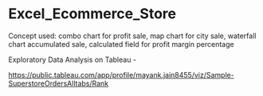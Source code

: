# Excel_Ecommerce_Store
Concept used: combo chart for profit sale, map chart for city sale, waterfall chart accumulated sale, calculated field for profit margin percentage


Exploratory Data Analysis on Tableau -

https://public.tableau.com/app/profile/mayank.jain8455/viz/Sample-SuperstoreOrdersAlltabs/Rank
